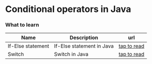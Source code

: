 # Conditional operators in Java

### What to learn

| Name | Description | url |
|---|---|---|
|If-Else statement| If-Else statement in Java |[tap to read](https://www.javatpoint.com/java-if-else)|
|Switch|Switch in Java|[tap to read](https://docs.oracle.com/javase/tutorial/java/nutsandbolts/switch.html)|